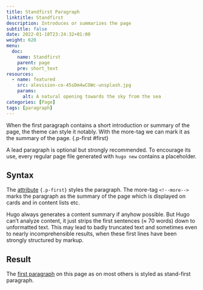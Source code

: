 ```yaml
---
title: Standfirst Paragraph
linktitle: Standfirst
description: Introduces or summarizes the page
subtitle: false
date: 2022-01-18T23:24:32+01:00 
weight: 620
menu:
  doc:
    name: Standfirst
    parent: page
    pre: short_text
resources:
  - name: featured
    src: alevision-co-45sDm4wCOWc-unsplash.jpg
    params:
      alt: A natural opening towards the sky from the sea
categories: [Page]
tags: [paragraph]
---
```


When the first paragraph contains a short introduction or summary of the page, the theme can style it notably. With the more-tag we can mark it as the summary of the page.
{.p-first #first} <!--more-->

A lead paragraph is optional but strongly recommended. To encourage its use, every regular page file generated with `hugo new` contains a placeholder.

## Syntax
The [attribute](/doc/attribute) `{.p-first}` styles the paragraph. The more-tag `<!--more-->` marks the paragraph as the summary of the page which is displayed on cards and in content lists etc.

Hugo always generates a content summary if anyhow possible. But Hugo can’t analyze content, it just strips the first sentences (≈ 70 words) down to unformatted text. This may lead to badly truncated text and sometimes even to nearly incomprehensible results, when these first lines have been strongly structured by markup.

## Result
The [first paragraph](#first) on this page as on most others is styled as stand-first paragraph.
